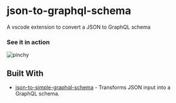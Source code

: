 # json-to-graphql-schema
A vscode extension to convert a JSON to GraphQL schema

### See it in action
![pinchy](https://s5.gifyu.com/images/recording.gif)

## Built With

* [json-to-simple-graphql-schema](https://walmartlabs.github.io/json-to-simple-graphql-schema/) - Transforms JSON input into a GraphQL schema.
